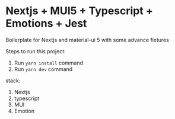 # Nextjs + MUI5 + Typescript + Emotions + Jest

Boilerplate for Nextjs and material-ui 5 with some advance fixtures

Steps to run this project:

1. Run `yarn install` command
2. Run `yarn dev` command

stack:

1. Nextjs
2. typescript
3. MUI
4. Emotion
